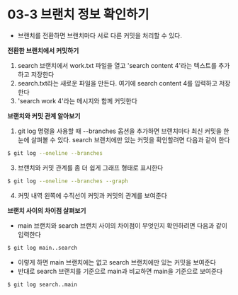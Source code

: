 # 03-3 브랜치 정보 확인하기
- 브랜치를 전환하면 브랜치마다 서로 다른 커밋을 처리할 수 있다. 

**전환한 브랜치에서 커밋하기**
1. search 브랜치에서 work.txt 파일을 열고 'search content 4'라는 텍스트를 추가하고 저장한다
2. search.txt라는 새로운 파일을 만든다. 여기에 search content 4를 입력하고 저장한다
3. 'search work 4'라는 메시지와 함께 커밋한다

**브랜치와 커밋 관계 알아보기**
1. git log 명령을 사용할 때 --branches 옵션을 추가하면 브랜치마다 최신 커밋을 한눈에 살펴볼 수 있다. search 브랜치에만 있는 커밋을 확인할려면 다음과 같이 한다
```bash
$ git log --oneline --branches
```
3. 브랜치와 커밋 관계를 좀 더 쉽게 그래프 형태로 표시한다
```bash
$ git log --oneline --branches --graph
```
4. 커밋 내역 왼쪽에 수직선이 커밋과 커밋의 관계를 보여준다

**브랜치 사이의 차이점 살펴보기**
- main 브랜치와 search 브랜치 사이의 차이점이 무엇인지 확인하려면 다음과 같이 입력한다
```bash
$ git log main..search
```
- 이렇게 하면 main 브랜치에는 없고 search 브랜치에만 있는 커밋을 보여준다
- 반대로 search 브랜치를 기준으로 main과 비교하면 main을 기준으로 보여준다
```bash
$ git log search..main
```